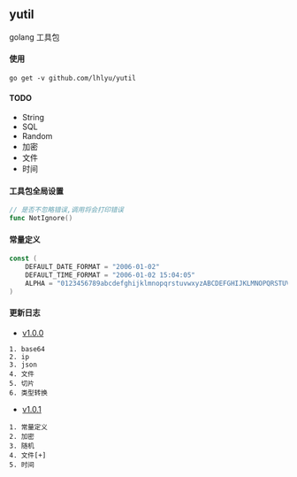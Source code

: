 ## yutil

golang 工具包

#### 使用

`go get -v github.com/lhlyu/yutil`

#### TODO

- String
- SQL 
- Random
- 加密
- 文件
- 时间

#### 工具包全局设置

```go
// 是否不忽略错误,调用将会打印错误
func NotIgnore()
```

#### 常量定义

```go
const (
	DEFAULT_DATE_FORMAT = "2006-01-02"
	DEFAULT_TIME_FORMAT = "2006-01-02 15:04:05"
	ALPHA = "0123456789abcdefghijklmnopqrstuvwxyzABCDEFGHIJKLMNOPQRSTUVWXYZ_"
)
```

#### 更新日志

- [v1.0.0](./changelogs/v1.0.0.md) 

```text
1. base64   
2. ip       
3. json     
4. 文件     
5. 切片      
6. 类型转换
```

- [v1.0.1](./changelogs/v1.0.1.md) 

```text
1. 常量定义
2. 加密
3. 随机
4. 文件[+]
5. 时间
```

